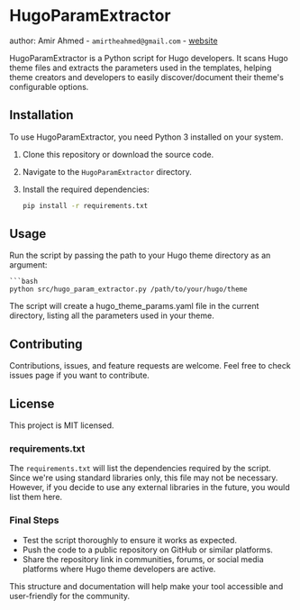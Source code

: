 # HugoParamExtractor
author: Amir Ahmed - `amirtheahmed@gmail.com` - [website](amirtheahmed.dev)

HugoParamExtractor is a Python script for Hugo developers. It scans Hugo theme files and extracts the parameters used in the templates, helping theme creators and developers to easily discover/document their theme's configurable options.

## Installation

To use HugoParamExtractor, you need Python 3 installed on your system.

1. Clone this repository or download the source code.
2. Navigate to the `HugoParamExtractor` directory.
3. Install the required dependencies:

   ```bash
   pip install -r requirements.txt

## Usage
Run the script by passing the path to your Hugo theme directory as an argument:

    ```bash
    python src/hugo_param_extractor.py /path/to/your/hugo/theme

The script will create a hugo_theme_params.yaml file in the current directory, listing all the parameters used in your theme.

## Contributing
Contributions, issues, and feature requests are welcome. Feel free to check issues page if you want to contribute.

## License
This project is MIT licensed.


### requirements.txt
The `requirements.txt` will list the dependencies required by the script. Since we're using standard libraries only, this file may not be necessary. However, if you decide to use any external libraries in the future, you would list them here.

### Final Steps
- Test the script thoroughly to ensure it works as expected.
- Push the code to a public repository on GitHub or similar platforms.
- Share the repository link in communities, forums, or social media platforms where Hugo theme developers are active.

This structure and documentation will help make your tool accessible and user-friendly for the community.

